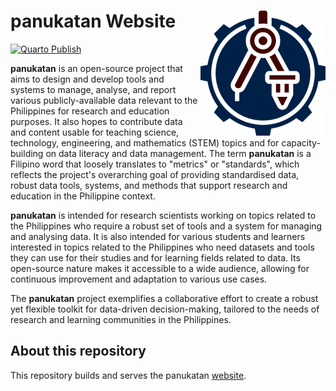 # panukatan Website <a href="https://panukatan.io" target="_blank"><img src="images/panukatan.png" width="200" align="right" /></a>

[![Quarto Publish](https://github.com/panukatan/panukatan.github.io/actions/workflows/publish.yml/badge.svg)](https://github.com/panukatan/panukatan.github.io/actions/workflows/publish.yml)

**panukatan** is an open-source project that aims to design and develop tools and systems to manage, analyse, and report various publicly-available data relevant to the Philippines for research and education purposes. It also hopes to contribute data and content usable for teaching science, technology, engineering, and mathematics (STEM) topics and for capacity-building on data literacy and data management. The term **panukatan** is a Filipino word that loosely translates to "metrics" or "standards", which reflects the project's overarching goal of providing standardised data, robust data tools, systems, and methods that support research and education in the Philippine context.

**panukatan** is intended for research scientists working on topics related to the Philippines who require a robust set of tools and a system for managing and analysing data. It is also intended for various students and learners interested in topics related to the Philippines who need datasets and tools they can use for their studies and for learning fields related to data. Its open-source nature makes it accessible to a wide audience, allowing for continuous improvement and adaptation to various use cases.

The **panukatan** project exemplifies a collaborative effort to create a robust yet flexible toolkit for data-driven decision-making, tailored to the needs of research and learning communities in the Philippines.

## About this repository

This repository builds and serves the panukatan [website](https://oxford-ihtm.io).

